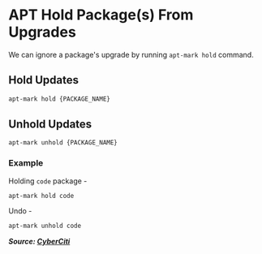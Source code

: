 # APT Hold Package(s) From Upgrades

We can ignore a package's upgrade by running `apt-mark hold` command.

## Hold Updates

```bash
apt-mark hold {PACKAGE_NAME}
```

## Unhold Updates

```
apt-mark unhold {PACKAGE_NAME}
```

### Example

Holding `code` package -

```
apt-mark hold code
```

Undo -

```bash
apt-mark unhold code
```

**_Source: [CyberCiti](https://www.cyberciti.biz/faq/apt-get-hold-back-packages-command/)_**

